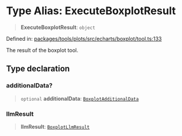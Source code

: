 # Type Alias: ExecuteBoxplotResult

> **ExecuteBoxplotResult**: `object`

Defined in: [packages/tools/plots/src/echarts/boxplot/tool.ts:133](https://github.com/GeoDaCenter/openassistant/blob/37d127dc7a76d6b5cf9de906c055e4c904e3dfed/packages/tools/plots/src/echarts/boxplot/tool.ts#L133)

The result of the boxplot tool.

## Type declaration

### additionalData?

> `optional` **additionalData**: [`BoxplotAdditionalData`](BoxplotAdditionalData.md)

### llmResult

> **llmResult**: [`BoxplotLlmResult`](BoxplotLlmResult.md)
